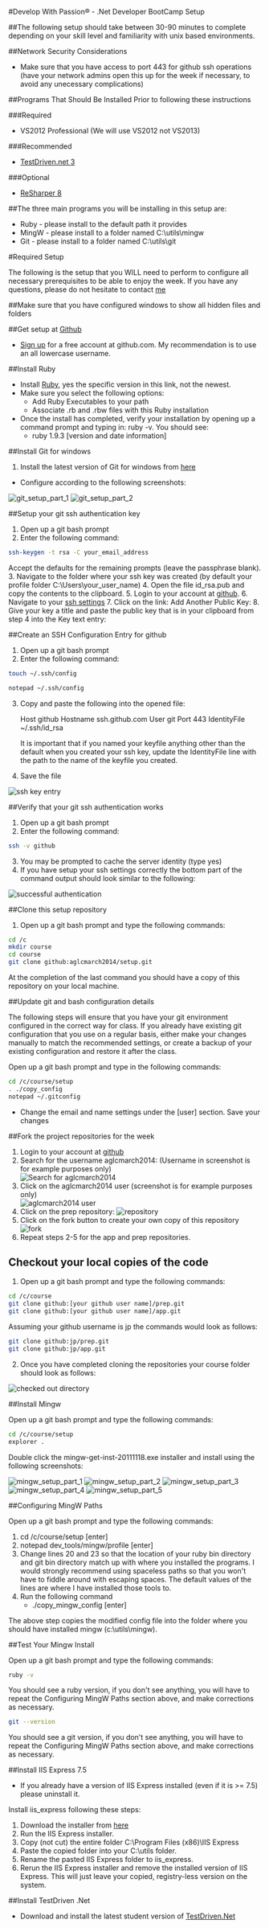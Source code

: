 #Develop With Passion® - .Net Developer BootCamp Setup

##The following setup should take between 30-90 minutes to complete depending on your skill level and familiarity with unix based environments.

##Network Security Considerations

* Make sure that you have access to port 443 for github ssh operations (have your network admins open this up for the week if necessary, to avoid any unecessary complications) 

##Programs That Should Be Installed Prior to following these instructions

###Required
* VS2012 Professional (We will use VS2012 not VS2013)

###Recommended
* [TestDriven.net 3](http://testdriven.net/download_release.aspx?LicenceType=Personal)

###Optional
* [ReSharper 8](http://www.jetbrains.com/resharper/download/)

##The three main programs you will be installing in this setup are:

* Ruby - please install to the default path it provides
* MingW - please install to a folder named C:\utils\mingw
* Git - please install to a folder named C:\utils\git

#Required Setup

The following is the setup that you WILL need to perform to configure all necessary prerequisites to be able to enjoy the week. If you have any questions, please do not hesitate to contact [me](mailto:jp@developwithpassion.com)

##Make sure that you have configured windows to show all hidden files and folders

##Get setup at [Github](http://github.com)

* [Sign up](https://github.com/signup/free) for a free account at github.com. My recommendation is to use an all lowercase username.

##Install Ruby

* Install [Ruby](http://dl.bintray.com/oneclick/rubyinstaller/rubyinstaller-1.9.3-p545.exe?direct), yes the specific version in this link, not the newest.
* Make sure you select the following options:
  * Add Ruby Executables to your path
  * Associate .rb and .rbw files with this Ruby installation
* Once the install has completed, verify your installation by opening up a command prompt and typing in: ruby -v. You should see:
  * ruby 1.9.3 [version and date information]

##Install Git for windows

1. Install the latest version of Git for windows from [here](http://code.google.com/p/msysgit/downloads/detail?name=Git-1.9.0-preview20140217.exe&can=2&q=)

* Configure according to the following screenshots:

![git_setup_part_1](http://github.com/aglcmarch2014/setup/raw/master/images/git_setup_part_1.png)
![git_setup_part_2](http://github.com/aglcmarch2014/setup/raw/master/images/git_setup_part_2.png)

##Setup your git ssh authentication key

1. Open up a git bash prompt
2. Enter the following command:

```bash
ssh-keygen -t rsa -C your_email_address  
```
   
   Accept the defaults for the remaining prompts  (leave the passphrase blank).  
3. Navigate to the folder where your ssh key was created (by default your profile folder C:\Users\your_user_name)
4. Open the file id_rsa.pub and copy the contents to the clipboard.
5. Login to your account at [github](https://github.com/login).
6. Navigate to your [ssh settings](https://github.com/account/ssh)
7. Click on the link: Add Another Public Key:
8. Give your key a title and paste the public key that is in your clipboard from step 4 into the Key text entry:

##Create an SSH Configuration Entry for github
1. Open up a git bash prompt
2. Enter the following command:

```bash
touch ~/.ssh/config
```

```bash
notepad ~/.ssh/config
```
3. Copy and paste the following into the opened file:

    Host github
      Hostname ssh.github.com
      User git
      Port 443
      IdentityFile ~/.ssh/id_rsa

   It is important that if you named your keyfile anything other than the default when you created your ssh key, update the IdentityFile line with the path to the name of the keyfile you created.

4. Save the file

![ssh key entry](http://github.com/aglcmarch2014/setup/raw/master/images/add_ssh_key.png)

##Verify that your git ssh authentication works

1. Open up a git bash prompt
2. Enter the following command:
```bash
ssh -v github
```
3. You may be prompted to cache the server identity (type yes)
4. If you have setup your ssh settings correctly the bottom part of the command output should look similar to the following:

![successful authentication](http://github.com/aglcmarch2014/setup/raw/master/images/git_authentication.png)

##Clone this setup repository

1. Open up a git bash prompt and type the following commands:
```bash
cd /c
mkdir course
cd course
git clone github:aglcmarch2014/setup.git
```

At the completion of the last command you should have a copy of this repository on your local machine.

##Update git and bash configuration details

The following steps will ensure that you have your git environment configured in the correct way for class. If you already have existing git configuration that you use on a regular basis, either make your changes manually to match the recommended settings, or create a backup of your existing configuration and restore it after the class.

Open up a git bash prompt and type in the following commands:

```bash
cd /c/course/setup 
. ./copy_config
notepad ~/.gitconfig
```
* Change the email and name settings under the [user] section. Save your changes


##Fork the project repositories for the week

1. Login to your account at [github](https://github.com/login)
2. Search for the username aglcmarch2014: (Username in screenshot is for example purposes only)<br>![Search for aglcmarch2014](http://github.com/aglcmarch2014/setup/raw/master/images/github_search_for_develop_with_passion.png)
3. Click on the aglcmarch2014 user (screenshot is for example purposes only)<br>![aglcmarch2014 user](http://github.com/aglcmarch2014/setup/raw/master/images/github_developwithpassion_user.png)
4. Click on the prep repository: ![repository](http://github.com/aglcmarch2014/setup/raw/master/images/github_shawaugp.png)
5. Click on the fork button to create your own copy of this repository <br>![fork](http://github.com/aglcmarch2014/setup/raw/master/images/github_fork.png)
6. Repeat steps 2-5 for the app and prep repositories.

## Checkout your local copies of the code

1. Open up a git bash prompt and type the following commands:
```bash
cd /c/course 
git clone github:[your github user name]/prep.git
git clone github:[your github user name]/app.git
```
Assuming your github username is jp the commands would look as follows:

```bash
git clone github:jp/prep.git
git clone github:jp/app.git
```

2. Once you have completed cloning the repositories your course folder should look as follows:

![checked out directory](http://github.com/aglcmarch2014/setup/raw/master/images/checked_out_directory.png)

##Install Mingw

Open up a git bash prompt and type the following commands:

```bash
cd /c/course/setup
explorer .
```
Double click the mingw-get-inst-20111118.exe installer and install using the following screenshots:

![mingw_setup_part_1](http://github.com/aglcmarch2014/setup/raw/master/images/mingw_setup_part_1.png)
![mingw_setup_part_2](http://github.com/aglcmarch2014/setup/raw/master/images/mingw_setup_part_2.png)
![mingw_setup_part_3](http://github.com/aglcmarch2014/setup/raw/master/images/mingw_setup_part_3.png)
![mingw_setup_part_4](http://github.com/aglcmarch2014/setup/raw/master/images/mingw_setup_part_4.png)
![mingw_setup_part_5](http://github.com/aglcmarch2014/setup/raw/master/images/mingw_setup_part_5.png)

##Configuring MingW Paths

Open up a git bash prompt and type the following commands:

1. cd /c/course/setup [enter]
2. notepad dev_tools/mingw/profile [enter]
3. Change lines 20 and 23 so that the location of your ruby bin directory and git bin directory match up with where you installed the programs. I would strongly recommend using spaceless paths so that you won't have to fiddle around with escaping spaces. The default values of the lines are where I have installed those tools to.
4. Run the following command
   * ./copy_mingw_config [enter]

The above step copies the modified config file into the folder where you should have installed mingw (c:\utils\mingw). 

##Test Your Mingw Install

Open up a git bash prompt and type the following commands:

```bash
ruby -v
```
You should see a ruby version, if you don't see anything, you will have to repeat the Configuring MingW Paths section above, and make corrections as necessary.

```bash
git --version
```
You should see a git version, if you don't see anything, you will have to repeat the Configuring MingW Paths section above, and make corrections as necessary.

##Install IIS Express 7.5

* If you already have a version of IIS Express installed (even if it is >= 7.5) please uninstall it.

Install iis_express following these steps:
  1. Download the installer from [here](http://www.microsoft.com/en-us/download/confirmation.aspx?id=1038)
  2. Run the IIS Express installer. 
  3. Copy (not cut) the entire folder C:\Program Files (x86)\IIS Express
  4. Paste the copied folder into your C:\utils folder.
  5. Rename the pasted IIS Express folder to iis_express.
  6. Rerun the IIS Express installer and remove the installed version of IIS Express. This will just leave your copied, registry-less version on the system.
  
##Install TestDriven .Net

* Download and install the latest student version of [TestDriven.Net](http://testdriven.net/download_release.aspx?LicenceType=Personal)
